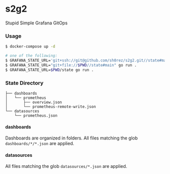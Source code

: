 # s2g2
 
Stupid Simple Grafana GitOps

### Usage

``` bash
$ docker-compose up -d

# one of the following:
$ GRAFANA_STATE_URL='git+ssh://git@github.com/sh0rez/s2g2.git//state#main' go run .
$ GRAFANA_STATE_URL="git+file://$PWD//state#main" go run .
$ GRAFANA_STATE_URL=$PWD/state go run .
```

### State Directory

```
├── dashboards
│   └── prometheus
│       ├── overview.json
│       └── prometheus-remote-write.json
└── datasources
    └── prometheus.json
```

#### dashboards

Dashboards are organized in folders. All files matching the glob `dashboards/*/*.json` are applied.

#### datasources

All files matching the glob `datasources/*.json` are applied.

